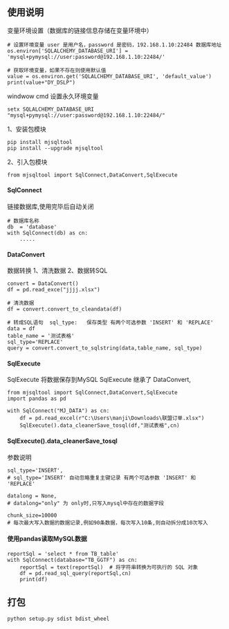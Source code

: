 
## 使用说明

变量环境设置（数据库的链接信息存储在变量环境中）
```
# 设置环境变量 user 是用户名，password 是密码，192.168.1.10:22484 数据库地址
os.environ['SQLALCHEMY_DATABASE_URI'] = 'mysql+pymysql://user:password@192.168.1.10:22484/'

# 获取环境变量，如果不存在则使用默认值
value = os.environ.get('SQLALCHEMY_DATABASE_URI', 'default_value')
print(value+"DY_DSLP")
```
windwow cmd 设置永久环境变量
```
setx SQLALCHEMY_DATABASE_URI "mysql+pymysql://user:password@192.168.1.10:22484/"
```

1、安装包模块
```
pip install mjsqltool
pip install --upgrade mjsqltool
```
2、引入包模块
```
from mjsqltool import SqlConnect,DataConvert,SqlExecute
```

#### SqlConnect
链接数据库,使用完毕后自动关闭
```
# 数据库名称
db  = 'database'
with SqlConnect(db) as cn:
    .....
```

#### DataConvert
数据转换
1、清洗数据
2、数据转SQL
```
convert = DataConvert()
df = pd.read_exce("jjjj.xlsx")

# 清洗数据
df = convert.convert_to_cleandata(df)

# 转成SQL语句  sql_type:   保存类型 有两个可选参数 'INSERT' 和 'REPLACE'
data = df
table_name = '测试表格'
sql_type='REPLACE'
query = convert.convert_to_sqlstring(data,table_name, sql_type)

```

#### SqlExecute 
SqlExecute 将数据保存到MySQL
SqlExecute 继承了 DataConvert,

```
from mjsqltool import SqlConnect,DataConvert,SqlExecute
import pandas as pd

with SqlConnect("MJ_DATA") as cn:
    df = pd.read_excel(r"C:\Users\manji\Downloads\联盟订单.xlsx")
    SqlExecute().data_cleanerSave_tosql(df,"测试表格",cn)
```

#### SqlExecute().data_cleanerSave_tosql

参数说明
```
sql_type='INSERT', 
# sql_type='INSERT' 自动忽略重复主键记录 有两个可选参数 'INSERT' 和 'REPLACE'

datalong = None, 
# datalong="only" 为 only时,只写入mysql中存在的数据字段

chunk_size=10000   
# 每次最大写入数据的数据记录,例如90条数据，每次写入10条,则自动拆分成10次写入
```

#### 使用pandas读取MySQL数据
```
reportSql = 'select * from TB_table'
with SqlConnect(database="TB_GGTF") as cn:
    reportSql = text(reportSql)  # 将字符串转换为可执行的 SQL 对象
    df = pd.read_sql_query(reportSql,cn)  
    print(df)
```

## 打包
```
python setup.py sdist bdist_wheel